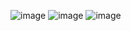 ![image](https://github.com/user-attachments/assets/ed6a7bbe-89ff-4c3a-b0dc-1ef1ca4b146d)
![image](https://github.com/user-attachments/assets/da16aa97-6570-4b2b-94cb-8680d1909eca)
![image](https://github.com/user-attachments/assets/2e658ac8-311e-46dd-8568-3e58a62e1755)



